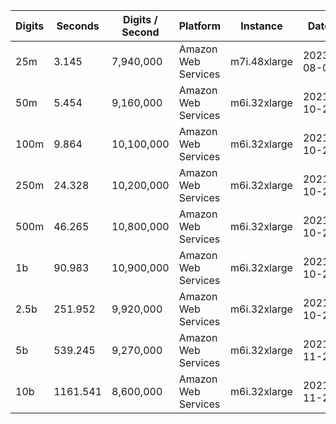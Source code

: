 | Digits | Seconds | Digits / Second | Platform | Instance | Date | Files |
| ------ | ------- | --------------- | -------- | -------- | ---- | ----- |
| 25m | 3.145 | 7,940,000 | Amazon Web Services | m7i.48xlarge | 2023-08-06 | [cfg](../Amazon%20Web%20Services/m7i.48xlarge/Universal%20Parabolic%20Constant%20%5BDefinition%5D/Universal%20Parabolic%20Constant%20-%2020230806-122204.cfg) [out](../Amazon%20Web%20Services/m7i.48xlarge/Universal%20Parabolic%20Constant%20%5BDefinition%5D/Universal%20Parabolic%20Constant%20-%2020230806-122204.out) [txt](../Amazon%20Web%20Services/m7i.48xlarge/Universal%20Parabolic%20Constant%20%5BDefinition%5D/Universal%20Parabolic%20Constant%20-%2020230806-122204.txt) |
| 50m | 5.454 | 9,160,000 | Amazon Web Services | m6i.32xlarge | 2021-10-29 | [cfg](../Amazon%20Web%20Services/m6i.32xlarge/Universal%20Parabolic%20Constant%20%5BDefinition%5D/Universal%20Parabolic%20Constant%20-%2020211029-164329.cfg) [out](../Amazon%20Web%20Services/m6i.32xlarge/Universal%20Parabolic%20Constant%20%5BDefinition%5D/Universal%20Parabolic%20Constant%20-%2020211029-164329.out) [txt](../Amazon%20Web%20Services/m6i.32xlarge/Universal%20Parabolic%20Constant%20%5BDefinition%5D/Universal%20Parabolic%20Constant%20-%2020211029-164329.txt) |
| 100m | 9.864 | 10,100,000 | Amazon Web Services | m6i.32xlarge | 2021-10-29 | [cfg](../Amazon%20Web%20Services/m6i.32xlarge/Universal%20Parabolic%20Constant%20%5BDefinition%5D/Universal%20Parabolic%20Constant%20-%2020211029-164348.cfg) [out](../Amazon%20Web%20Services/m6i.32xlarge/Universal%20Parabolic%20Constant%20%5BDefinition%5D/Universal%20Parabolic%20Constant%20-%2020211029-164348.out) [txt](../Amazon%20Web%20Services/m6i.32xlarge/Universal%20Parabolic%20Constant%20%5BDefinition%5D/Universal%20Parabolic%20Constant%20-%2020211029-164348.txt) |
| 250m | 24.328 | 10,200,000 | Amazon Web Services | m6i.32xlarge | 2021-10-29 | [cfg](../Amazon%20Web%20Services/m6i.32xlarge/Universal%20Parabolic%20Constant%20%5BDefinition%5D/Universal%20Parabolic%20Constant%20-%2020211029-164439.cfg) [out](../Amazon%20Web%20Services/m6i.32xlarge/Universal%20Parabolic%20Constant%20%5BDefinition%5D/Universal%20Parabolic%20Constant%20-%2020211029-164439.out) [txt](../Amazon%20Web%20Services/m6i.32xlarge/Universal%20Parabolic%20Constant%20%5BDefinition%5D/Universal%20Parabolic%20Constant%20-%2020211029-164439.txt) |
| 500m | 46.265 | 10,800,000 | Amazon Web Services | m6i.32xlarge | 2021-10-29 | [cfg](../Amazon%20Web%20Services/m6i.32xlarge/Universal%20Parabolic%20Constant%20%5BDefinition%5D/Universal%20Parabolic%20Constant%20-%2020211029-180551.cfg) [out](../Amazon%20Web%20Services/m6i.32xlarge/Universal%20Parabolic%20Constant%20%5BDefinition%5D/Universal%20Parabolic%20Constant%20-%2020211029-180551.out) [txt](../Amazon%20Web%20Services/m6i.32xlarge/Universal%20Parabolic%20Constant%20%5BDefinition%5D/Universal%20Parabolic%20Constant%20-%2020211029-180551.txt) |
| 1b | 90.983 | 10,900,000 | Amazon Web Services | m6i.32xlarge | 2021-10-29 | [cfg](../Amazon%20Web%20Services/m6i.32xlarge/Universal%20Parabolic%20Constant%20%5BDefinition%5D/Universal%20Parabolic%20Constant%20-%2020211029-180726.cfg) [out](../Amazon%20Web%20Services/m6i.32xlarge/Universal%20Parabolic%20Constant%20%5BDefinition%5D/Universal%20Parabolic%20Constant%20-%2020211029-180726.out) [txt](../Amazon%20Web%20Services/m6i.32xlarge/Universal%20Parabolic%20Constant%20%5BDefinition%5D/Universal%20Parabolic%20Constant%20-%2020211029-180726.txt) |
| 2.5b | 251.952 | 9,920,000 | Amazon Web Services | m6i.32xlarge | 2021-10-29 | [cfg](../Amazon%20Web%20Services/m6i.32xlarge/Universal%20Parabolic%20Constant%20%5BDefinition%5D/Universal%20Parabolic%20Constant%20-%2020211029-215548.cfg) [out](../Amazon%20Web%20Services/m6i.32xlarge/Universal%20Parabolic%20Constant%20%5BDefinition%5D/Universal%20Parabolic%20Constant%20-%2020211029-215548.out) [txt](../Amazon%20Web%20Services/m6i.32xlarge/Universal%20Parabolic%20Constant%20%5BDefinition%5D/Universal%20Parabolic%20Constant%20-%2020211029-215548.txt) |
| 5b | 539.245 | 9,270,000 | Amazon Web Services | m6i.32xlarge | 2021-11-28 | [cfg](../Amazon%20Web%20Services/m6i.32xlarge/Universal%20Parabolic%20Constant%20%5BDefinition%5D/Universal%20Parabolic%20Constant%20-%2020211128-122323.cfg) [out](../Amazon%20Web%20Services/m6i.32xlarge/Universal%20Parabolic%20Constant%20%5BDefinition%5D/Universal%20Parabolic%20Constant%20-%2020211128-122323.out) [txt](../Amazon%20Web%20Services/m6i.32xlarge/Universal%20Parabolic%20Constant%20%5BDefinition%5D/Universal%20Parabolic%20Constant%20-%2020211128-122323.txt) |
| 10b | 1161.541 | 8,600,000 | Amazon Web Services | m6i.32xlarge | 2021-11-28 | [cfg](../Amazon%20Web%20Services/m6i.32xlarge/Universal%20Parabolic%20Constant%20%5BDefinition%5D/Universal%20Parabolic%20Constant%20-%2020211128-202852.cfg) [out](../Amazon%20Web%20Services/m6i.32xlarge/Universal%20Parabolic%20Constant%20%5BDefinition%5D/Universal%20Parabolic%20Constant%20-%2020211128-202852.out) [txt](../Amazon%20Web%20Services/m6i.32xlarge/Universal%20Parabolic%20Constant%20%5BDefinition%5D/Universal%20Parabolic%20Constant%20-%2020211128-202852.txt) |
